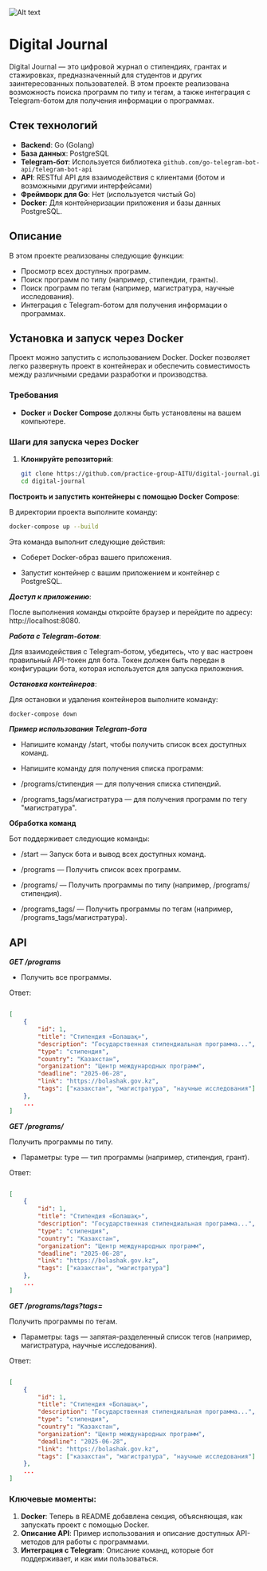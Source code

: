 ![Alt text](C:\Users\Zhanel\digital-journal\photo.jpg)


# Digital Journal 

Digital Journal — это цифровой журнал о стипендиях, грантах и стажировках, предназначенный для студентов и других заинтересованных пользователей. В этом проекте реализована возможность поиска программ по типу и тегам, а также интеграция с Telegram-ботом для получения информации о программах.

## Стек технологий

- **Backend**: Go (Golang)
- **База данных**: PostgreSQL
- **Telegram-бот**: Используется библиотека `github.com/go-telegram-bot-api/telegram-bot-api`
- **API**: RESTful API для взаимодействия с клиентами (ботом и возможными другими интерфейсами)
- **Фреймворк для Go**: Нет (используется чистый Go)
- **Docker**: Для контейнеризации приложения и базы данных PostgreSQL.

## Описание

В этом проекте реализованы следующие функции:

- Просмотр всех доступных программ.
- Поиск программ по типу (например, стипендии, гранты).
- Поиск программ по тегам (например, магистратура, научные исследования).
- Интеграция с Telegram-ботом для получения информации о программах.

## Установка и запуск через Docker

Проект можно запустить с использованием Docker. Docker позволяет легко развернуть проект в контейнерах и обеспечить совместимость между различными средами разработки и производства.

### Требования

- **Docker** и **Docker Compose** должны быть установлены на вашем компьютере.

### Шаги для запуска через Docker

1. **Клонируйте репозиторий**:

   ```bash
   git clone https://github.com/practice-group-AITU/digital-journal.git
   cd digital-journal

**Построить и запустить контейнеры с помощью Docker Compose**:

В директории проекта выполните команду:

   ```bash
   docker-compose up --build
   ```
Эта команда выполнит следующие действия:

- Соберет Docker-образ вашего приложения.

- Запустит контейнер с вашим приложением и контейнер с PostgreSQL.

***Доступ к приложению***:

После выполнения команды откройте браузер и перейдите по адресу: http://localhost:8080.

***Работа с Telegram-ботом***:

Для взаимодействия с Telegram-ботом, убедитесь, что у вас настроен правильный API-токен для бота. Токен должен быть передан в конфигурации бота, которая используется для запуска приложения.

***Остановка контейнеров***:

Для остановки и удаления контейнеров выполните команду:

```bash
docker-compose down
```

***Пример использования Telegram-бота***

- Напишите команду /start, чтобы получить список всех доступных команд.

- Напишите команду для получения списка программ:

- /programs/стипендия — для получения списка стипендий.

- /programs_tags/магистратура — для получения программ по тегу "магистратура".


**Обработка команд**

Бот поддерживает следующие команды:

- /start — Запуск бота и вывод всех доступных команд.

- /programs — Получить список всех программ.

- /programs/<type> — Получить программы по типу (например, /programs/стипендия).

- /programs_tags/<tag> — Получить программы по тегам (например, /programs_tags/магистратура).

## API

***GET /programs***

- Получить все программы.

Ответ:
```json

[
    {
        "id": 1,
        "title": "Стипендия «Болашақ»",
        "description": "Государственная стипендиальная программа...",
        "type": "стипендия",
        "country": "Казахстан",
        "organization": "Центр международных программ",
        "deadline": "2025-06-28",
        "link": "https://bolashak.gov.kz",
        "tags": ["казахстан", "магистратура", "научные исследования"]
    },
    ...
]
```

***GET /programs/<type>***

Получить программы по типу.

- Параметры:
type — тип программы (например, стипендия, грант).

Ответ:
```json

[
    {
        "id": 1,
        "title": "Стипендия «Болашақ»",
        "description": "Государственная стипендиальная программа...",
        "type": "стипендия",
        "country": "Казахстан",
        "organization": "Центр международных программ",
        "deadline": "2025-06-28",
        "link": "https://bolashak.gov.kz",
        "tags": ["казахстан", "магистратура"]
    },
    ...
]
```

***GET /programs/tags?tags=<tags>***

Получить программы по тегам.

- Параметры:
tags — запятая-разделенный список тегов (например, магистратура, научные исследования).

Ответ:
```json

[
    {
        "id": 1,
        "title": "Стипендия «Болашақ»",
        "description": "Государственная стипендиальная программа...",
        "type": "стипендия",
        "country": "Казахстан",
        "organization": "Центр международных программ",
        "deadline": "2025-06-28",
        "link": "https://bolashak.gov.kz",
        "tags": ["казахстан", "магистратура", "научные исследования"]
    },
    ...
]
```

### Ключевые моменты:
1. **Docker**: Теперь в README добавлена секция, объясняющая, как запускать проект с помощью Docker.
2. **Описание API**: Пример использования и описание доступных API-методов для работы с программами.
3. **Интеграция с Telegram**: Описание команд, которые бот поддерживает, и как ими пользоваться.

